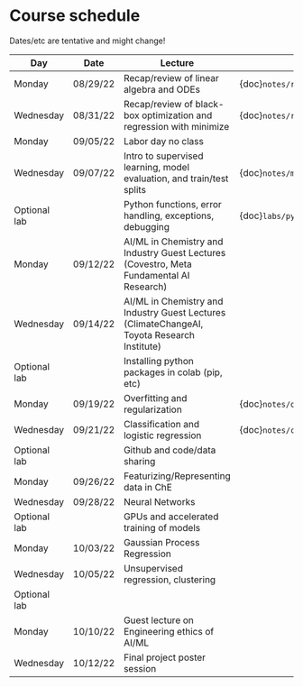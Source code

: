 
# Course schedule

Dates/etc are tentative and might change!


| **Day**      | **Date** | **Lecture**                                                                                              |**Notes Link**  |
|--------------|----------|----------------------------------------------------------------------------------------------------------|---|
| Monday       | 08/29/22 | Recap/review of linear algebra and ODEs                                                                  |  {doc}`notes/review_odes` |
| Wednesday    | 08/31/22 | Recap/review of black-box optimization and regression with minimize                                 |   {doc}`notes/review_optimization`  |
| Monday       | 09/05/22 | Labor day no class                                                                                       |   |
| Wednesday    | 09/07/22 | Intro to supervised learning, model evaluation, and train/test splits  |   {doc}`notes/ml_basics` |
| Optional lab |          | Python functions, error handling, exceptions, debugging                                                            |   {doc}`labs/python_debugging` |
| Monday       | 09/12/22 | AI/ML in Chemistry and Industry Guest Lectures (Covestro, Meta Fundamental AI Research)                           |   |
| Wednesday    | 09/14/22 | AI/ML in Chemistry and Industry Guest Lectures (ClimateChangeAI, Toyota Research Institute)     |   |
| Optional lab |          | Installing python packages in colab (pip, etc)                                                                |   |
| Monday       | 09/19/22 | Overfitting and regularization                               |  {doc}`notes/overfitting_regularization` |
| Wednesday    | 09/21/22 | Classification and logistic regression                                    | {doc}`notes/classification_logistic_regression`  |
| Optional lab |          | Github and code/data sharing                                                                             |   |
| Monday       | 09/26/22 |  Featurizing/Representing data in ChE                                                        |   |
| Wednesday    | 09/28/22 |  Neural Networks                                                                              |   |
| Optional lab |          | GPUs and accelerated training of models                                                                  |   |
| Monday       | 10/03/22 | Gaussian Process Regression                                                                                  |   |
| Wednesday    | 10/05/22 | Unsupervised regression, clustering                                                                      |   |
| Optional lab |          |                                                                                                          |   |
| Monday       | 10/10/22 | Guest lecture on Engineering ethics of AI/ML                                                             |   |
| Wednesday    | 10/12/22 | Final project poster session                                                                             |   |
